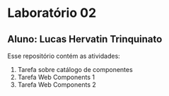 # Laboratório 02
## Aluno: Lucas Hervatin Trinquinato

Esse repositório contém as atividades:
1. Tarefa sobre catálogo de componentes
2. Tarefa Web Components 1
3. Tarefa Web Components 2
